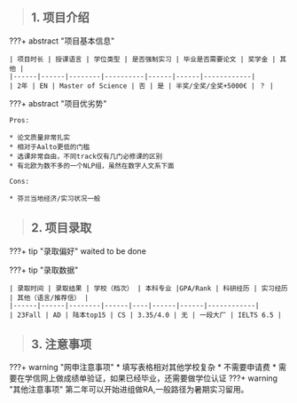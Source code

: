 > ## **1. 项目介绍**

???+ abstract "项目基本信息" 

    | 项目时长 | 授课语言 | 学位类型 | 是否强制实习 | 毕业是否需要论文 | 奖学金 | 其他 |
    |------|------|--------|----------|------|------|------------|
    | 2年 | EN | Master of Science | 否 | 是 | 半奖/全奖/全奖+5000€ | ？ |

???+ abstract "项目优劣势" 

    Pros:
    
    * 论文质量非常扎实
    * 相对于Aalto更低的门槛
    * 选课非常自由，不同track仅有几门必修课的区别
    * 有北欧为数不多的一个NLP组，虽然在数字人文系下面
    
    Cons:

    * 芬兰当地经济/实习状况一般

> ## **2. 项目录取**

???+ tip "录取偏好"
    waited to be done

???+ tip "录取数据"

    | 录取时间 | 录取结果 | 学校（档次） | 本科专业 |GPA/Rank | 科研经历 | 实习经历 | 其他（语言/推荐信） |
    |------|------|--------|------|----|------|------|------------|
    | 23Fall | AD | 陆本top15 | CS | 3.35/4.0 | 无 | 一段大厂 | IELTS 6.5 |


> ## **3. 注意事项**

???+ warning "网申注意事项"
    * 填写表格相对其他学校复杂
    * 不需要申请费
    * 需要在学信网上做成绩单验证，如果已经毕业，还需要做学位认证
???+ warning "其他注意事项"
    第二年可以开始进组做RA,一般路径为暑期实习留用。

